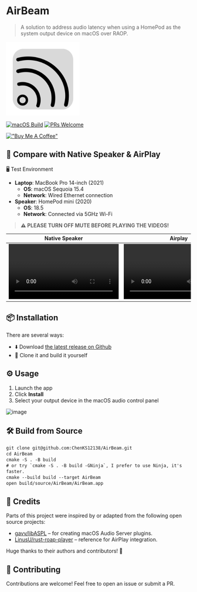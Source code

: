 # AirBeam

> A solution to address audio latency when using a HomePod as the system output device on macOS over RAOP.

<img src="./resources/AirBeam.png" width="200" height="200">

[![macOS Build](https://github.com/ChenKS12138/AirBeam/actions/workflows/CI.yml/badge.svg)](https://github.com/ChenKS12138/AirBeam/actions/workflows/CI.yml)
[![PRs Welcome](https://img.shields.io/badge/PRs-welcome-brightgreen.svg?style=flat-square)](http://makeapullrequest.com)

[!["Buy Me A Coffee"](https://www.buymeacoffee.com/assets/img/custom_images/orange_img.png)](https://www.buymeacoffee.com/chenks12138)

## 🧪 Compare with Native Speaker & AirPlay

🖥️ Test Environment

* **Laptop**: MacBook Pro 14-inch (2021)
  * **OS**: macOS Sequoia 15.4
  * **Network**: Wired Ethernet connection
* **Speaker**: HomePod mini (2020)
  * **OS**: 18.5
  * **Network**: Connected via 5GHz Wi-Fi

> **⚠️ PLEASE TURN OFF MUTE BEFORE PLAYING THE VIDEOS!**

| Native Speaker  | Airplay | AirBeam |
| ------------- | ------------- | ------------- |
| <video src="https://github.com/user-attachments/assets/2b89ad33-e055-4cbe-95da-fc29a9156109.mp4">  | <video src="https://github.com/user-attachments/assets/40815cc9-0c97-4dd4-8b64-6e78be526605.mp4">| <video src="https://github.com/user-attachments/assets/defb753d-1c00-47cb-9ab6-cec83c31e919.mp4">|


##  📦 Installation

There are several ways:

* ⬇️ Download [the latest release on Github](https://github.com/ChenKS12138/AirBeam/releases)
* 🚀 Clone it and build it yourself

## ⚙️ Usage

1. Launch the app  
2. Click **Install**  
3. Select your output device in the macOS audio control panel  

<img width="748" alt="image" src="https://github.com/user-attachments/assets/24f7904b-7238-4815-89bb-3fc4519b4269" />


## 🛠️ Build from Source

```shell
git clone git@github.com:ChenKS12138/AirBeam.git
cd AirBeam
cmake -S . -B build
# or try `cmake -S . -B build -GNinja`, I prefer to use Ninja, it's faster.
cmake --build build --target AirBeam
open build/source/AirBeam/AirBeam.app
```


## 🙏 Credits

Parts of this project were inspired by or adapted from the following open source projects:

- [gavv/libASPL](https://github.com/gavv/libASPL) – for creating macOS Audio Server plugins.
- [LinusU/rust-roap-player](https://github.com/LinusU/rust-raop-player) – reference for AirPlay integration.

Huge thanks to their authors and contributors! 💖

## 🤝 Contributing

Contributions are welcome! Feel free to open an issue or submit a PR.
